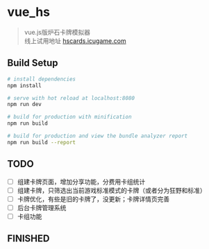 # vue_hs

> vue.js版炉石卡牌模拟器  
> 线上试用地址 [hscards.icugame.com](http://hscards.icugame.com)

## Build Setup

``` bash
# install dependencies
npm install

# serve with hot reload at localhost:8080
npm run dev

# build for production with minification
npm run build

# build for production and view the bundle analyzer report
npm run build --report
```

## TODO
- [ ] 组建卡牌页面，增加分享功能，分费用卡组统计
- [ ] 组建卡牌，只筛选出当前游戏标准模式的卡牌（或者分为狂野和标准）
- [ ] 卡牌优化，有些是旧的卡牌了，没更新；卡牌详情页完善
- [ ] 后台卡牌管理系统
- [ ] 卡组功能
 
## FINISHED
